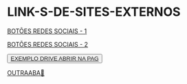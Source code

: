 # LINK-S-DE-SITES-EXTERNOS
<!--------------------------------------------->
<a href="https://www.w3schools.com/howto/tryit.asp?filename=tryhow_css_social_media_buttons2
" target="_blank">BOTÕES REDES SOCIAIS  - 1</a>
<!--------------------------------------------->
<a href="
https://www.w3schools.com/howto/tryit.asp?filename=tryhow_css_social_media_buttons
" target="_blank">
BOTÕES REDES SOCIAIS - 2
</a>
<!--------------------------------------------->
<button><a href="#" 
target="popup" 
onclick="window.open('https://drive.google.com/file/d/1sOMDLrzwCsEmz5DOyCH3jxV08FTuW_xf/preview','popup','width=1280,height=900'); return false;">
EXEMPLO DRIVE ABRIR NA PAG
</a></button>
<!--------------------------------------------->
<a href="
LINK🔴
" target="_blank">
OUTRAABA🔴
</a>
<!--------------------------------------------->


